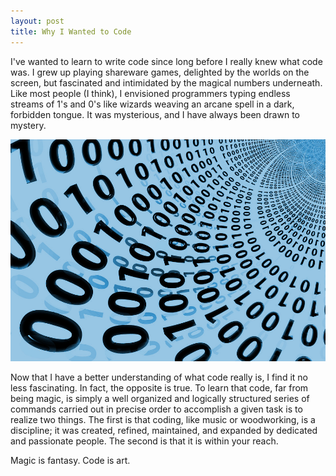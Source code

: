 ```yaml
---
layout: post
title: Why I Wanted to Code
---
```


I've wanted to learn to write code since long before I really knew what code was. I grew up playing shareware games, delighted by the worlds on the screen, but fascinated and intimidated by the magical numbers underneath. Like most people (I think), I envisioned programmers typing endless streams of 1's and 0's like wizards weaving an arcane spell in a dark, forbidden tongue. It was mysterious, and I have always been drawn to mystery.

![Swirling Binary Code](/img/binary-code-2.jpg)

Now that I have a better understanding of what code really is, I find it no less fascinating. In fact, the opposite is true. To learn that code, far from being magic, is simply a well organized and logically structured series of commands carried out in precise order to accomplish a given task is to realize two things. The first is that coding, like music or woodworking, is a discipline; it was created, refined, maintained, and expanded by dedicated and passionate people. The second is that it is within your reach.

Magic is fantasy. Code is art.
